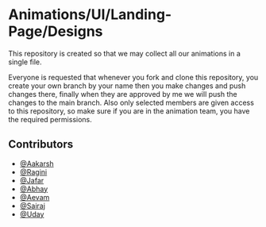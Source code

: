 
# Animations/UI/Landing-Page/Designs

This repository is created so that we may collect all our animations in a single file.

Everyone is requested that whenever you fork and clone this repository, you create your own branch by your name then you make changes and push changes there, finally when they are approved by me we will push the changes to the main branch. Also only selected members are given access to this repository, so make sure if you are in the animation team, you have the required permissions.


## Contributors

- [@Aakarsh](https://github.com/aakarsh-2004)
- [@Ragini](https://github.com/Mishragini)
- [@Jafar](https://github.com/xdjames123)
- [@Abhay](https://github.com/Rexezz)
- [@Aevam](https://github.com/Aevam)
- [@Sairaj](https://github.com/SairajBarve)
- [@Uday](https://github.com/im-usb)



